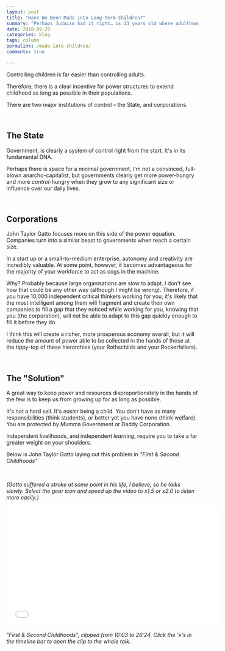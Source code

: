```yaml
---
layout: post
title: "Have We Been Made into Long-Term Children?"
summary: "Perhaps Judaism had it right… is 13 years old where adulthood naturally starts, unless people are intentionally kept childish?"
date: 2018-09-20
categories: blog
tags: column
permalink: /made-into-children/
comments: true

---
```


Controlling children is far easier than controlling adults. 

Therefore, there is a clear incentive for power structures to extend childhood as long as possible in their populations. 

There are two major institutions of control – the State, and corporations.

&nbsp;

## The State
Government, is clearly a system of control right from the start. It's in its fundamental DNA. 

Perhaps there is space for a minimal government, I'm not a convinced, full-blown anarcho-capitalist, but governments clearly get more power-hungry and more *control*-hungry when they grow to any significant size or influence over our daily lives. 

&nbsp;

## Corporations
John Taylor Gatto focuses more on this side of the power equation. Companies turn into a similar beast to governments when reach a certain size. 

In a start up or a small-to-medium enterprise, autonomy and creativity are incredibly valuable. At some point, however, it becomes advantageous for the majority of your workforce to act as cogs in the machine. 

Why? Probably because large organisations are slow to adapt. I don't see how that could be any other way (although I might be wrong). Therefore, if you have 10,000 independent critical thinkers working for you, it's likely that the most intelligent among them will fragment and create their own companies to fill a gap that they noticed while working for you, knowing that you (the corporation), will not be able to adapt to this gap quickly enough to fill it before they do. 

I think this will create a richer, more prosperous economy overall, but it will reduce the amount of power able to be collected in the hands of those at the tippy-top of these hierarchies (your Rothschilds and your Rockerfellers). 

&nbsp;

## The "Solution"
A great way to keep power and resources disproportionately in the hands of the few is to keep us from growing up for as long as possible. 

It's not a hard sell. It's *easier* being a child. You don't have as many responsibilities (think students), or better yet you have none (think welfare). You are protected by Mumma Government or Daddy Corporation. 

Independent livelihoods, and independent *learning*, require you to take a far greater weight on your shoulders. 

Below is John Taylor Gatto laying out this problem in *"First & Second Childhoods"*

&nbsp;

*(Gatto suffered a stroke at some point in his life, I believe, so he talks slowly. Select the gear icon and speed up the video to x1.5 or x2.0 to listen more easily.)*

<iframe width="560" height="315" src="//www.youtube.com/embed/WNGpP69GsUs?start=603&end=1584" frameborder="0"> </iframe>

*"First & Second Childhoods", clipped from 10:03 to 26:24. Click the 'x's in the timeline bar to open the clip to the whole talk.*


